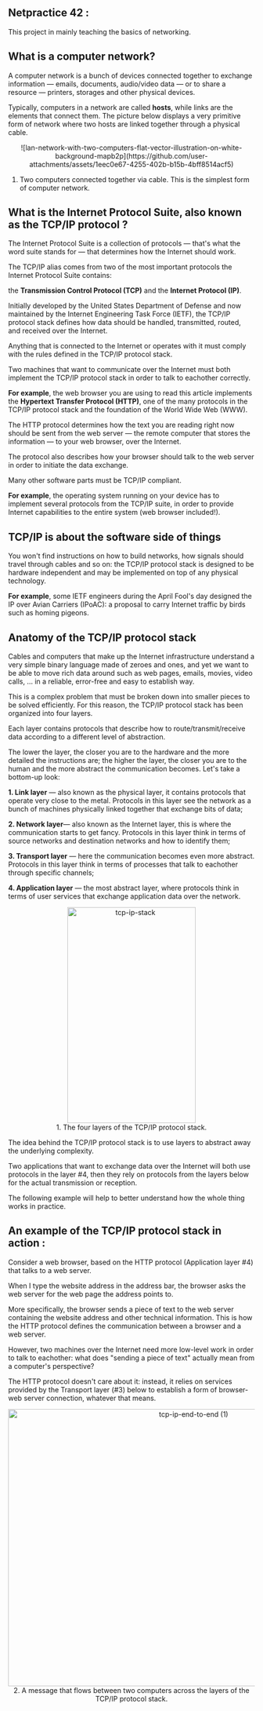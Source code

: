 ## Netpractice 42 :

This project in mainly teaching the basics of networking. 

## What is a computer network?

A computer network is a bunch of devices connected together to exchange information — emails, documents, audio/video data — or to share a resource — printers, storages and other physical devices.

Typically, computers in a network are called **hosts**, while links are the elements that connect them. The picture below displays a very primitive form of network where two hosts are linked together through a physical cable.

<div align="center">![lan-network-with-two-computers-flat-vector-illustration-on-white-background-mapb2p](https://github.com/user-attachments/assets/1eec0e67-4255-402b-b15b-4bff8514acf5)</div>

1. Two computers connected together via cable. This is the simplest form of computer network.

## What is the Internet Protocol Suite, also known as the TCP/IP protocol ?

The Internet Protocol Suite is a collection of protocols — that's what the word suite stands for — that determines how the Internet should work.

The TCP/IP alias comes from two of the most important protocols the Internet Protocol Suite contains:

the **Transmission Control Protocol (TCP)** and the **Internet Protocol (IP)**.

Initially developed by the United States Department of Defense and now maintained by the Internet Engineering Task Force (IETF), the TCP/IP protocol stack defines how data should be handled, transmitted, routed, and received over the Internet.

Anything that is connected to the Internet or operates with it must comply with the rules defined in the TCP/IP protocol stack.

Two machines that want to communicate over the Internet must both implement the TCP/IP protocol stack in order to talk to eachother correctly.

**For example**, the web browser you are using to read this article implements the **Hypertext Transfer Protocol (HTTP)**, one of the many protocols in the TCP/IP protocol stack and the foundation of the World Wide Web (WWW).

The HTTP protocol determines how the text you are reading right now should be sent from the web server — the remote computer that stores the information — to your web browser, over the Internet.

The protocol also describes how your browser should talk to the web server in order to initiate the data exchange.

Many other software parts must be TCP/IP compliant.

**For example**, the operating system running on your device has to implement several protocols from the TCP/IP suite, in order to provide Internet capabilities to the entire system (web browser included!).

## TCP/IP is about the software side of things

You won't find instructions on how to build networks, how signals should travel through cables and so on: the TCP/IP protocol stack is designed to be hardware independent and may be implemented on top of any physical technology.

**For example**, some IETF engineers during the April Fool's day designed the IP over Avian Carriers (IPoAC): a proposal to carry Internet traffic by birds such as homing pigeons.

## Anatomy of the TCP/IP protocol stack 

Cables and computers that make up the Internet infrastructure understand a very simple binary language made of zeroes and ones, and yet we want to be able to move rich data around such as web pages, emails, movies, video calls, … in a reliable, error-free and easy to establish way. 

This is a complex problem that must be broken down into smaller pieces to be solved efficiently. For this reason, the TCP/IP protocol stack has been organized into four layers.

Each layer contains protocols that describe how to route/transmit/receive data according to a different level of abstraction.

The lower the layer, the closer you are to the hardware and the more detailed the instructions are; the higher the layer, the closer you are to the human and the more abstract the communication becomes. Let's take a bottom-up look:

**1. Link layer** — also known as the physical layer, it contains protocols that operate very close to the metal. Protocols in this layer see the network as a bunch of machines physically linked together that exchange bits of data;

**2. Network layer**— also known as the Internet layer, this is where the communication starts to get fancy. Protocols in this layer think in terms of source networks and destination networks and how to identify them;

**3. Transport layer** — here the communication becomes even more abstract. Protocols in this layer think in terms of processes that talk to eachother through specific channels;

**4. Application layer** — the most abstract layer, where protocols think in terms of user services that exchange application data over the network.

<div align="center"> <img width="262" height="440" alt="tcp-ip-stack" src="https://github.com/user-attachments/assets/b0d7a3c0-661a-4c1b-ab40-99c0c268f34b" /> </div>

<div align="center">1. The four layers of the TCP/IP protocol stack.</div>

The idea behind the TCP/IP protocol stack is to use layers to abstract away the underlying complexity.

Two applications that want to exchange data over the Internet will both use protocols in the layer #4, then they rely on protocols from the layers below for the actual transmission or reception.

The following example will help to better understand how the whole thing works in practice.

## An example of the TCP/IP protocol stack in action :

Consider a web browser, based on the HTTP protocol (Application layer #4) that talks to a web server.

When I type the website address in the address bar, the browser asks the web server for the web page the address points to. 

More specifically, the browser sends a piece of text to the web server containing the website address and other technical information. This is how the HTTP protocol defines the communication between a browser and a web server.

However, two machines over the Internet need more low-level work in order to talk to eachother: what does "sending a piece of text" actually mean from a computer's perspective?

The HTTP protocol doesn't care about it: instead, it relies on services provided by the Transport layer (#3) below to establish a form of browser-web server connection, whatever that means.

<div align="center"><img width="742" height="565" alt="tcp-ip-end-to-end (1)" src="https://github.com/user-attachments/assets/0c93225b-f289-47b4-ad06-b2a5083f4b9b" /></div>

<div align="center">2. A message that flows between two computers across the layers of the TCP/IP protocol stack.</div>
